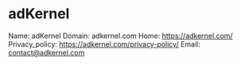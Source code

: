 
# adKernel

Name: adKernel
Domain: adkernel.com
Home: https://adkernel.com/
Privacy_policy: https://adkernel.com/privacy-policy/
Email: contact@adkernel.com
